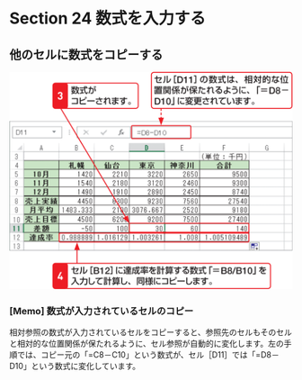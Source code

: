 # Section 24 数式を入力する

## 他のセルに数式をコピーする

![](003.png)

### [Memo] 数式が入力されているセルのコピー

相対参照の数式が入力されているセルをコピーすると、参照先のセルもそのセルと相対的な位置関係が保たれるように、セル参照が自動的に変化します。左の手順では、コピー元の「=C8－C10」という数式が、セル［D11］では「=D8－D10」という数式に変化しています。
